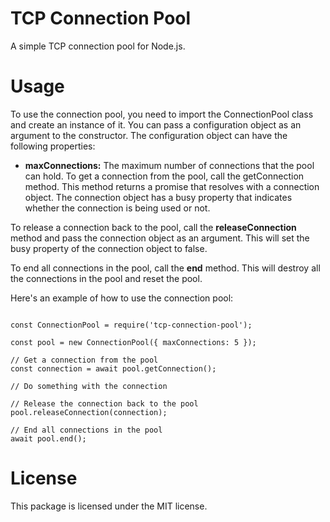 # TCP Connection Pool
A simple TCP connection pool for Node.js.

# Usage
To use the connection pool, you need to import the ConnectionPool class and create an instance of it. You can pass a configuration object as an argument to the constructor. The configuration object can have the following properties:

* **maxConnections:** The maximum number of connections that the pool can hold.
To get a connection from the pool, call the getConnection method. This method returns a promise that resolves with a connection object. The connection object has a busy property that indicates whether the connection is being used or not.

To release a connection back to the pool, call the **releaseConnection** method and pass the connection object as an argument. This will set the busy property of the connection object to false.

To end all connections in the pool, call the **end** method. This will destroy all the connections in the pool and reset the pool.

Here's an example of how to use the connection pool:
```

const ConnectionPool = require('tcp-connection-pool');

const pool = new ConnectionPool({ maxConnections: 5 });

// Get a connection from the pool
const connection = await pool.getConnection();

// Do something with the connection

// Release the connection back to the pool
pool.releaseConnection(connection);

// End all connections in the pool
await pool.end();

```

# License
This package is licensed under the MIT license.